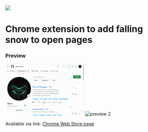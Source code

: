 <img src='github poster.jpg'>

# Chrome extension to add falling snow to open pages

### Preview

<img width="49%" src="preview1.gif" alt="preview 1"> <img width="49%" src="preview2.gif" alt="preview 2">

Available via link:
[Chrome Web Store page](https://chromewebstore.google.com/detail/snow/jhkicjpoijacjpgehbodajiighgpaila)

